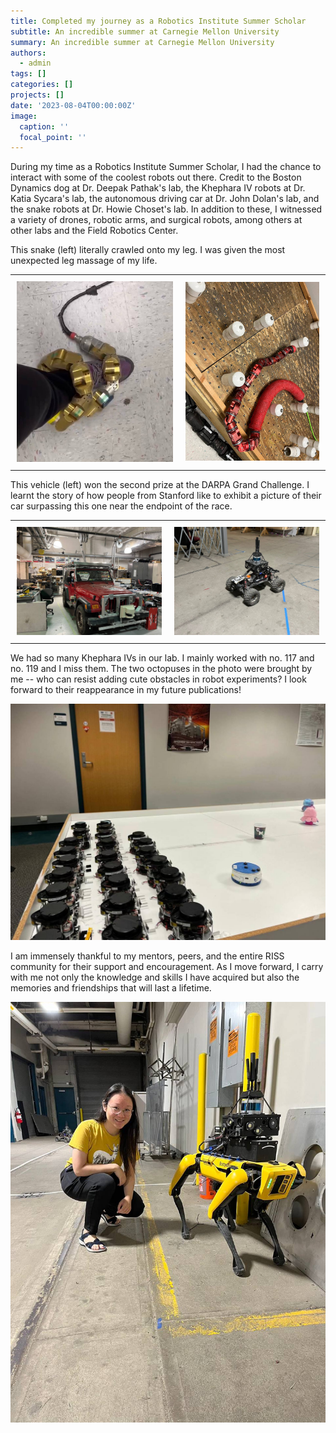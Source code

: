 ```yaml
---
title: Completed my journey as a Robotics Institute Summer Scholar
subtitle: An incredible summer at Carnegie Mellon University
summary: An incredible summer at Carnegie Mellon University
authors:
  - admin
tags: []
categories: []
projects: []
date: '2023-08-04T00:00:00Z'
image:
  caption: ''
  focal_point: ''
---
```


During my time as a Robotics Institute Summer Scholar, I had the chance to interact with some of the coolest robots out there. Credit to the Boston Dynamics dog at Dr. Deepak Pathak's lab, the Khephara IV robots at Dr. Katia Sycara's lab, the autonomous driving car at Dr. John Dolan's lab, and the snake robots at Dr. Howie Choset's lab. In addition to these, I witnessed a variety of drones, robotic arms, and surgical robots, among others at other labs and the Field Robotics Center.

This snake (left) literally crawled onto my leg. I was given the most unexpected leg massage of my life.

<div id="image-table">
    <table>
	    <tr>
    	    <td style="padding:10px">
        	    <img src="snake_on_me.jpg" width="350"/>
      	    </td>
            <td style="padding:10px">
            	<img src="snake.jpg" width="300"/>
            </td>
        </tr>
    </table>
</div>

This vehicle (left) won the second prize at the DARPA Grand Challenge. I learnt the story of how people from Stanford like to exhibit a picture of their car surpassing this one near the endpoint of the race.

<div id="image-table">
    <table>
	    <tr>
    	    <td style="padding:10px">
        	    <img src="car.jpg" width="350"/>
      	    </td>
            <td style="padding:10px">
            	<img src="smallcar.jpg" width="350"/>
            </td>
        </tr>
    </table>
</div>

We had so many Khephara IVs in our lab. I mainly worked with no. 117 and no. 119 and I miss them. The two octopuses in the photo were brought by me -- who can resist adding cute obstacles in robot experiments? I look forward to their reappearance in my future publications!

![](octopus.jpg)

I am immensely thankful to my mentors, peers, and the entire RISS community for their support and encouragement. As I move forward, I carry with me not only the knowledge and skills I have acquired but also the memories and friendships that will last a lifetime.

![](dog.jpg)
